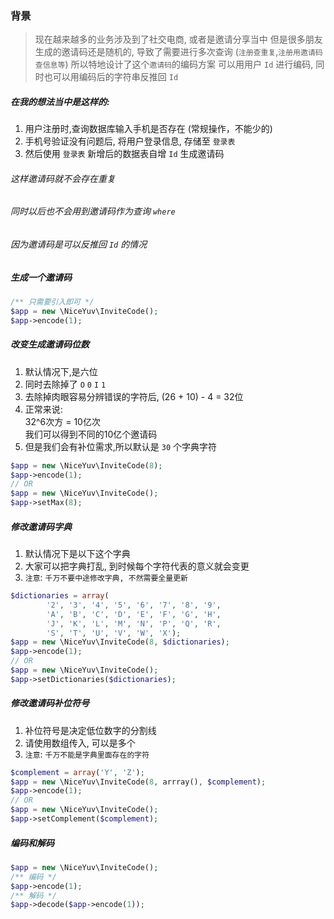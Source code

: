 ### 背景
> 现在越来越多的业务涉及到了社交电商, 或者是邀请分享当中
> 但是很多朋友生成的邀请码还是随机的, 导致了需要进行多次查询 (`注册查重复`,`注册用邀请码查信息等`)
> 所以特地设计了这个`邀请码`的编码方案
> 可以用用户 `Id` 进行编码, 同时也可以用编码后的字符串反推回 `Id`
##### 在我的想法当中是这样的:<br/>
1. 用户注册时,查询数据库输入手机是否存在 (常规操作，不能少的)<br/>
2. 手机号验证没有问题后, 将用户登录信息, 存储至 `登录表`<br/>
3. 然后使用 `登录表` 新增后的数据表自增 `Id` 生成邀请码<br/>

###### 这样邀请码就不会存在重复<br/>
###### 同时以后也不会用到邀请码作为查询 `where`<br/>
###### 因为邀请码是可以反推回 `Id` 的情况<br/>

##### 生成一个邀请码
```php
/** 只需要引入即可 */
$app = new \NiceYuv\InviteCode();
$app->encode(1);
```

##### 改变生成邀请码位数
1. 默认情况下,是六位
2. 同时去除掉了 `O` `0` `I` `1` 
3. 去除掉肉眼容易分辨错误的字符后, (26 + 10) - 4 = 32位
4. 正常来说:<br/>
    32^6次方 = 10亿次<br/>
    我们可以得到不同的10亿个邀请码<br/>
5. 但是我们会有补位需求,所以默认是 `30` 个字典字符
```php
$app = new \NiceYuv\InviteCode(8);
$app->encode(1);
// OR
$app = new \NiceYuv\InviteCode();
$app->setMax(8);
```

##### 修改邀请码字典
1. 默认情况下是以下这个字典
2. 大家可以把字典打乱, 到时候每个字符代表的意义就会变更
3. `注意`: `千万不要中途修改字典, 不然需要全量更新`
```php
$dictionaries = array(
        '2', '3', '4', '5', '6', '7', '8', '9',
        'A', 'B', 'C', 'D', 'E', 'F', 'G', 'H',
        'J', 'K', 'L', 'M', 'N', 'P', 'Q', 'R',
        'S', 'T', 'U', 'V', 'W', 'X');
$app = new \NiceYuv\InviteCode(8, $dictionaries);
$app->encode(1);
// OR
$app = new \NiceYuv\InviteCode();
$app->setDictionaries($dictionaries);
```

##### 修改邀请码补位符号
1. 补位符号是决定低位数字的分割线
2. 请使用数组传入, 可以是多个
3. `注意`: `千万不能是字典里面存在的字符`
```php
$complement = array('Y', 'Z');
$app = new \NiceYuv\InviteCode(8, arrray(), $complement);
$app->encode(1);
// OR
$app = new \NiceYuv\InviteCode();
$app->setComplement($complement);
```

##### 编码和解码
```php
$app = new \NiceYuv\InviteCode();
/** 编码 */
$app->encode(1);
/** 解码 */
$app->decode($app->encode(1));
